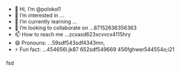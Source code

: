 - 👋 Hi, I’m @polokol1
- 👀 I’m interested in ...
- 🌱 I’m currently learning ...
- 💞️ I’m looking to collaborate on ...87152636356363
- 📫 How to reach me ...zcxasd623xcvvcx4115hry
- 😄 Pronouns: ...59sdf543sdf4343mn,
- ⚡ Fun fact: ...454656l.jk87
652sdf549669
  456fghwer544554o;i21
<!---fgm
polokol1/polokol1 is a ✨ special ✨ repository b55ecause its `README.md` (this file) appears on your GitHub profile.qrwqw56
You can click the Preview link to take a look at your changes.26
--->fsd
